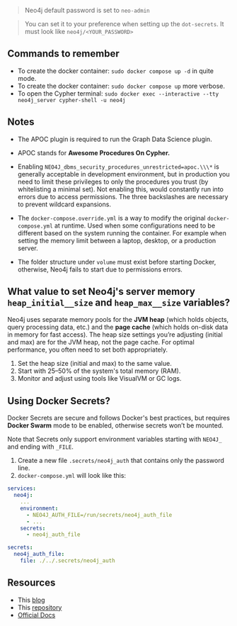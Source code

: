 
> Neo4j default password is set to `neo-admin`

> You can set it to your preference when setting up the `dot-secrets`. It must look like `neo4j/<YOUR_PASSWORD>`


## Commands to remember

- To create the docker container: `sudo docker compose up -d` in quite mode.
- To create the docker container: `sudo docker compose up` more verbose.
- To open the Cypher terminal: `sudo docker exec --interactive --tty neo4j_server cypher-shell -u neo4j`


## Notes

- The APOC plugin is required to run the Graph Data Science plugin.

- APOC stands for **Awesome Procedures On Cypher.**

- Enabling `NEO4J_dbms_security_procedures_unrestricted=apoc.\\\*` is generally acceptable in development environment, but in production you need to limit these privileges to only the procedures you trust (by whitelisting a minimal set). Not enabling this, would constantly run into errors due to access permissions. The three backslashes are necessary to prevent wildcard expansions.

- The `docker-compose.override.yml` is a way to modify the original `docker-compose.yml` at runtime. Used when some configurations need to be different based on the system running the container. For example when setting the memory limit between a laptop, desktop, or a production server.

- The folder structure under `volume` must exist before starting Docker, otherwise, Neo4j fails to start due to permissions errors.


## What value to set Neo4j's server memory `heap_initial__size` and `heap_max__size` variables?

Neo4j uses separate memory pools for the **JVM heap** (which holds objects, query processing data, etc.) and the **page cache** (which holds on-disk data in memory for fast access). The heap size settings you’re adjusting (initial and max) are for the JVM heap, not the page cache. For optimal performance, you often need to set both appropriately.

1. Set the heap size (initial and max) to the same value.
2. Start with 25–50% of the system's total memory (RAM).
3. Monitor and adjust using tools like VisualVM or GC logs.


## Using Docker Secrets?

Docker Secrets are secure and follows Docker's best practices, but requires **Docker Swarm** mode to be enabled, otherwise secrets won’t be mounted.

Note that Secrets only support environment variables starting with `NEO4J_` and ending with `_FILE`.

1. Create a new file `.secrets/neo4j_auth` that contains only the password line.
2. `docker-compose.yml` will look like this:

```yml
services:
  neo4j:
    ...
    environment:
      - NEO4J_AUTH_FILE=/run/secrets/neo4j_auth_file
      - ...
    secrets:
      - neo4j_auth_file

secrets:
  neo4j_auth_file:
    file: ./../.secrets/neo4j_auth
```


## Resources

- This [blog](https://medium.com/@matthewghannoum/simple-graph-database-setup-with-neo4j-and-docker-compose-061253593b5a)
- This [repository](https://github.com/Coding-Crashkurse/GraphRAG-with-Llama-3.1/blob/main/neo4j/Dockerfile)
- [Official Docs](https://neo4j.com/docs/operations-manual/current/docker/docker-compose-standalone/)

